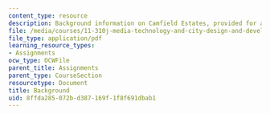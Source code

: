 ```yaml
---
content_type: resource
description: Background information on Camfield Estates, provided for a project.
file: /media/courses/11-310j-media-technology-and-city-design-and-development-fall-2002/8ffda285072bd387169f1f8f691dbab1_background.pdf
file_type: application/pdf
learning_resource_types:
- Assignments
ocw_type: OCWFile
parent_title: Assignments
parent_type: CourseSection
resourcetype: Document
title: Background
uid: 8ffda285-072b-d387-169f-1f8f691dbab1
---
```

